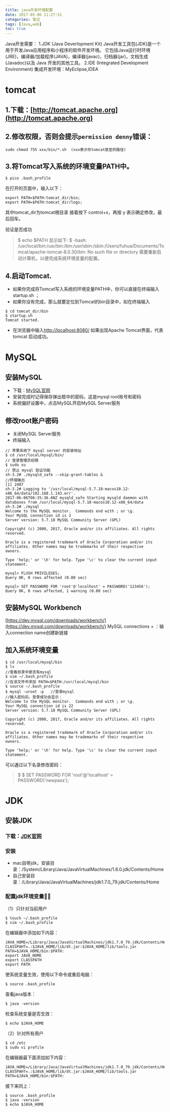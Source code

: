```yaml
---
title: java开发环境配置
date: 2017-05-06 11:27:51
categories: 笔记
tags: [Java,web]
toc: true
---
```


Java开发需要：
1.JDK (Java Deverlopment Kit)
Java开发工具包(JDK)是一个用于开发Java应用程序和小程序的软件开发环境。
它包括Java运行时环境(JRE)，编译器/加载程序(JAVA)，编译器(javac)，归档器(jar)，文档生成(Javadoc)以及 Java 开发的其他工具。
2.IDE (Integrated Development Environment)
集成开发环境：MyEclipse,IDEA

# tomcat
## 1.下载：[http://tomcat.apache.org](http://tomcat.apache.org)
## 2.修改权限，否则会提示`permission denny`错误：
```
sudo chmod 755 xxx/bin/*.sh  (xxx表示你tomcat放至的路径) 
```

## 3.将Tomcat写入系统的环境变量PATH中。
<!--more-->
```
$ pico .bash_profile 
```

在打开的页面中，输入以下：
```
export PATH=$PATH:tomcat_dir/bin;  
export PATH=$PATH:tomcat_dir/logs;  
```

其中tomcat_dir为tomcat根目录
接着按下 control+x，再按 y 表示确定修改，最后回车。

验证是否成功
> $ echo $PATH
显示如下:
> $ -bash: /usr/local/bin:/usr/bin:/bin:/usr/sbin:/sbin:/Users/fuhua/Documents/Tomcat/apache-tomcat-8.0.30/bin: No such file or directory
需要重新启动计算机，以便完成系统环境变量的配置。

## 4.启动Tomcat.
* 如果你完成将Tomcat写入系统的环境变量PATH中，你可以直接在终端输入 startup.sh ；
* 如果你没有完成，那么就要定位到Tomcat的bin目录中，如在终端输入 
```
$ cd tomcat_dir/bin
$ startup.sh
Tomcat started.
```

* 在浏览器中输入[http://localhost:8080/](http://localhost:8080/)
如果出现Apache Tomcat界面，代表 tomcat 启动成功。


# MySQL
## 安装MySQL
* 下载：[MySQL官网](https://dev.mysql.com/downloads/mysql/)
* 安装完成时记得保存弹出框中的密码，这是mysql root账号和密码
* 系统偏好设置中，点击MySQL开启MySQL Server服务
## 修改root账户密码
* 关闭MySQL Server服务
* 终端输入
```
// 苹果系统下 mysql server 的安装地址
$ cd /usr/local/mysql/bin/
// 登录管理员权限
$ sudo su
// 禁止 mysql 验证功能
sh-3.2# ./mysqld_safe --skip-grant-tables &
//终端输出
[1] 2487
sh-3.2# Logging to '/usr/local/mysql-5.7.18-macos10.12-x86_64/data/192.168.1.143.err'.
2017-06-06T06:35:36.6NZ mysqld_safe Starting mysqld daemon with databases from /usr/local/mysql-5.7.18-macos10.12-x86_64/data
sh-3.2# ./mysql
Welcome to the MySQL monitor.  Commands end with ; or \g.
Your MySQL connection id is 3
Server version: 5.7.18 MySQL Community Server (GPL)

Copyright (c) 2000, 2017, Oracle and/or its affiliates. All rights reserved.

Oracle is a registered trademark of Oracle Corporation and/or its
affiliates. Other names may be trademarks of their respective
owners.

Type 'help;' or '\h' for help. Type '\c' to clear the current input statement.

mysql> FLUSH PRIVILEGES;
Query OK, 0 rows affected (0.00 sec)

mysql> SET PASSWORD FOR 'root'@'localhost' = PASSWORD('123456');
Query OK, 0 rows affected, 1 warning (0.00 sec)
```

## 安装MySQL Workbench
[https://dev.mysql.com/downloads/workbench/](https://dev.mysql.com/downloads/workbench/)
MySQL connections + ：输入connection name创建新链接

## 加入系统环境变量 
```
$ cd /usr/local/mysql/bin
$ ls
//查看目录中是否有mysql
$ vim ~/.bash_profile
//在该文件中添加 PATH=$PATH:/usr/local/mysql/bin
$ source ~/.bash_profile
$ mysql -uroot -p   //登录mysql
//输入密码后，登录成功会显示：
Welcome to the MySQL monitor.  Commands end with ; or \g.
Your MySQL connection id is 22
Server version: 5.7.18 MySQL Community Server (GPL)

Copyright (c) 2000, 2017, Oracle and/or its affiliates. All rights reserved.

Oracle is a registered trademark of Oracle Corporation and/or its
affiliates. Other names may be trademarks of their respective
owners.

Type 'help;' or '\h' for help. Type '\c' to clear the current input statement.
```

可以通过以下名录修改密码：
> $ $ SET PASSWORD FOR 'root'@'localhost' = PASSWORD('newpass');

# JDK
## 安装JDK
### 下载：[JDK官网](http://www.oracle.com/technetwork/java/javase/downloads/jdk8-downloads-2133151.html)
### 安装
* mac自带jdk，安装目录：/System/Library/Java/JavaVirtualMachines/1.6.0.jdk/Contents/Home
* 自己安装目录：/Library/Java/JavaVirtualMachines/jdk1.7.0_79.jdk/Contents/Home
### 配置jdk环境变量
（1）只针对当前用户
```
$ touch ~/.bash_profile  
$ vim ~/.bash_profile  
```

在编辑器中添加如下内容：
```
JAVA_HOME=/Library/Java/JavaVirtualMachines/jdk1.7.0_79.jdk/Contents/Home
CLASSPAHT=.:$JAVA_HOME/lib/dt.jar:$JAVA_HOME/lib/tools.jar
PATH=$JAVA_HOME/bin:$PATH:
export JAVA_HOME
export CLASSPATH
export PATH
```

使系统变量生效，使用以下命令或重启电脑：
```
$ source .bash_profile
```

查看java版本：
```
$ java -version
```

检查系统变量是否生效：
```
$ echo $JAVA_HOME
```

（2）针对所有用户
```
$ cd /etc
$ sudo vi profile
```

在编辑器最下面添加如下内容：
```
JAVA_HOME=/Library/Java/JavaVirtualMachines/jdk1.7.0_79.jdk/Contents/Home
CLASSPAHT=.:$JAVA_HOME/lib/dt.jar:$JAVA_HOME/lib/tools.jar
PATH=$JAVA_HOME/bin:$PATH:
```

接下来同上：
```
$ source .bash_profile
$ java -version
$ echo $JAVA_HOME
```

